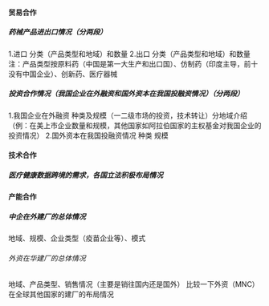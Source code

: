 
#### 贸易合作
##### 药械产品进出口情况（分两段）
1.进口 分类（产品类型和地域）和数量
2.出口 分类（产品类型和地域）和数量
注：产品类型按原料药（中国是第一大生产和出口国）、仿制药（印度主导，前十没有中国企业）、创新药、医疗器械

##### 投资合作情况（我国企业在外融资和国外资本在我国投融资情况）（分两段）
1.我国企业在外融资 种类及规模（一二级市场的投资，技术转让）分地域介绍（例：在美上市企业数量和规模，其他国家如阿拉伯国家的主权基金对我国企业的投资情况）
2.国外资本在我国投融资情况 种类 规模


#### 技术合作
#####  医疗健康数据跨境的需求，各国立法积极布局情况

#### 产能合作
##### 中企在外建厂的总体情况
地域、规模、企业类型（疫苗企业等）、模式
###### 外资在华建厂的总体情况
地域、产品类型、销售情况（主要是销往国内还是国外）
比较一下外资（MNC）在全球其他国家的建厂的布局情况
